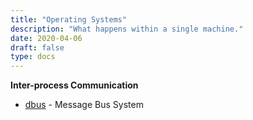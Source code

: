 ```yaml
---
title: "Operating Systems"
description: "What happens within a single machine."
date: 2020-04-06
draft: false
type: docs
---
```


**Inter-process Communication**
* [dbus](https://www.freedesktop.org/wiki/Software/dbus/) - Message Bus System
